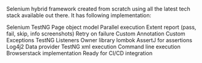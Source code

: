 Selenium hybrid framework created from scratch using all the latest tech stack available out there. It has following implementation:

Selenium
TestNG
Page object model
Parallel execution
Extent report (pass, fail, skip, info screenshots)
Retry on failure
Custom Annotation
Custom Exceptions
TestNG Listeners
Owner library
lombok
AssertJ for assertions
Log4j2
Data provider
TestNG xml execution
Command line execution
Browserstack implementation
Ready for CI/CD integration
